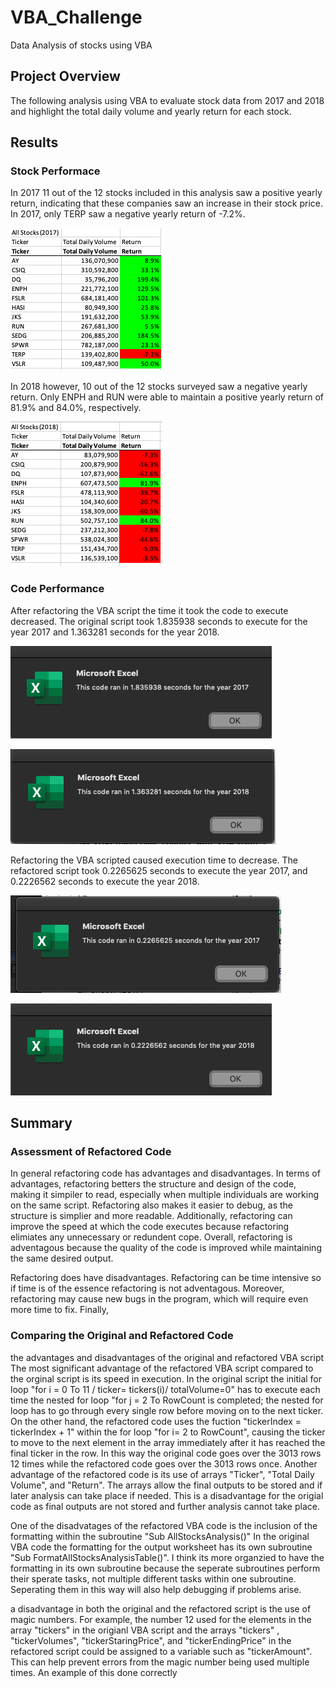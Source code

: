 # VBA_Challenge
Data Analysis of stocks using VBA
## Project Overview
The following analysis using VBA to evaluate stock data from 2017 and 2018 and highlight the total daily volume and yearly return for each stock. 

## Results

### Stock Performace
In 2017 11 out of the  12 stocks included in this analysis saw a positive yearly return, indicating that these companies saw an increase in their stock price. In 2017, only TERP saw a negative yearly return of -7.2%. 

![Alt_image title](/Resources/VBA_Challenge_Table_2017.png)

In 2018 however, 10 out of the 12 stocks surveyed saw a negative yearly return. Only ENPH and RUN were able to maintain a positive yearly return of 81.9% and 84.0%, respectively. 

![Alt_image title](/Resources/VBA_Challenge_Table_2018.png)

### Code Performance
After refactoring the VBA script the time it took the code to execute decreased. The original script took 1.835938 seconds to execute for the year 2017 and 1.363281 seconds for the year 2018. 

![Alt_image title](/Resources/VBA_Challenge_Original_2017.png)

![Alt_image title](/Resources/VBA_Challenge_Original_2018.png)

Refactoring the VBA scripted caused execution time to decrease. The refactored script took 0.2265625 seconds to execute the year 2017, and 0.2226562 seconds to execute the year 2018. 

![Alt_image title](/Resources/VBA_Challenge_2017.png)

![Alt_image title](/Resources/VBA_Challenge_2018.png)

## Summary

### Assessment of Refactored Code
In general refactoring code has advantages and disadvantages. In terms of advantages, refactoring betters the structure and design of the code, making it simpiler to read, especially when multiple individuals are working on the same script. Refactoring also makes it easier to debug, as the structure is simplier and more readable. Additionally, refactoring can improve the speed at which the code executes because refactoring elimiates any unnecessary or redundent cope.  Overall, refactoring is adventagous because the quality of the code is improved while maintaining the same desired output. 

Refactoring does have disadvantages. Refactoring can be time intensive so if time is of the essence refactoring is not adventagous. Moreover, refactoring may cause new bugs in the program, which will require even more time to fix. Finally, 

### Comparing the Original and Refactored Code
the advantages and disadvantages of the original and refactored VBA script
The most significant advantage of the refactored VBA script compared to the orginal script is its speed in execution. In the original script the initial for loop "for i = 0 To 11 / ticker= tickers(i)/ totalVolume=0" has to execute each time the nested for loop "for j = 2 To RowCount is completed; the nested for loop has to go through every single row before moving on to the next ticker.  On the other hand, the refactored code uses the fuction "tickerIndex = tickerIndex + 1" within the for loop "for i= 2 to RowCount", causing the ticker to move to the next element in the array immediately after it has reached the final ticker in the row. In this way the original code goes over the 3013 rows 12 times while the refactored code goes over the 3013 rows once. Another advantage of the refactored code is its use of arrays "Ticker", "Total Daily Volume", and "Return". The arrays allow the final outputs to be stored and if later analysis can take place if needed. This is a disadvantage for the origial code as final outputs are not stored and further analysis cannot take place. 

One of the disadvatages of the refactored VBA code is the inclusion of the formatting within the subroutine "Sub AllStocksAnalysis()" In the original VBA code the formatting for the output worksheet has its own subroutine "Sub FormatAllStocksAnalysisTable()". I think its more organzied to have the formatting in its own subroutine because the seperate subroutines perform their sperate tasks, not multiple different tasks within one subroutine. Seperating them in this way will also help debugging if problems arise. 

a disadvantage in both the original and the refactored script is the use of magic numbers. For example, the number 12 used for the elements in the array "tickers" in the origianl VBA script and the arrays "tickers" , "tickerVolumes", "tickerStaringPrice", and "tickerEndingPrice" in the refactored script could be assigned to a variable such as "tickerAmount". This can help prevent errors from the magic number being used multiple times. An example of this done correctly 
